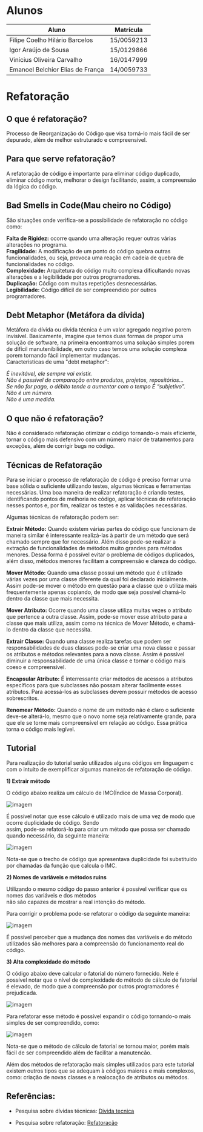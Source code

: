# Alunos

Aluno | Matrícula
------ | -----
Filipe Coelho Hilário Barcelos | 15/0059213
Igor Araújo de Sousa | 15/0129866
Vinícius Oliveira Carvalho | 16/0147999
Emanoel Belchior Elias de França | 14/0059733

# Refatoração

## O que é refatoração?

Processo de Reorganização do Código que visa torná-lo mais fácil de ser
depurado, além de melhor estruturado e compreensível.

## Para que serve refatoração?

A refatoração de código é importante para eliminar código duplicado, eliminar
código morto, melhorar o design facilitando, assim, a compreensão da lógica
do código.

## Bad Smells in Code(Mau cheiro no Código)

São situações onde verifica-se a possibilidade de refatoração no código como:

**Falta de Rigidez:** ocorre quando uma alteração requer outras várias alterações no programa.  
**Fragilidade:** A modificação de um ponto do código quebra outras funcionalidades, ou seja, provoca
uma reação em cadeia de quebra de funcionalidades no código.  
**Complexidade:** Arquitetura do código muito complexa dificultando novas alterações e a
legibilidade por outros programadores.  
**Duplicação:** Código com muitas repetições desnecessárias.  
**Legibilidade:** Código difícil de ser compreendido por outros programadores.

## Debt Metaphor (Metáfora da dívida)
  Metáfora da dívida ou divida técnica é um valor agregado negativo porem invisível. Basicamente, imagine que temos duas formas de propor uma solução de software, na primeira encontramos uma solução simples porem de difícil manutenibilidade, em outro caso temos uma solução complexa porem tornando fácil implementar mudanças.  
  Caracteristicas de uma "debt metaphor":

  _É inevitável, ele sempre vai existir._   
  _Não é passível de comparação entre produtos, projetos, repositórios..._   
  _Se não for pago, o débito tende a aumentar com o tempo_
  _É “subjetivo”._  
  _Não é um número._   
  _Não é uma medida._  

## O que não é refatoração?

Não é considerado refatoração otimizar o código tornando-o mais eficiente,
tornar o código mais defensivo com um número maior de tratamentos para exceções,
além de corrigir bugs no código.

## Técnicas de Refatoração

Para se iniciar o processo de refatoração de código é preciso formar uma base sólida o suficiente
utilizando testes, algumas técnicas e ferramentas necessárias. Uma boa maneira de realizar
refatoração é criando testes, identificando pontos de melhoria no código, aplicar técnicas de
refatoração nesses pontos e, por fim, realizar os testes e as validações necessárias.

Algumas técnicas de refatoração podem ser:

**Extrair Método:** Quando existem várias partes do código que funcionam de maneira similar é
interessante realizá-las à partir de um método que será chamado sempre que for necessário.
Além disso pode-se realizar a extração de funcionalidades de métodos muito grandes para métodos
menores. Dessa forma é possível evitar o problema de códigos duplicados, além disso, métodos menores
facilitam a compreensão e clareza do código.

**Mover Método:** Quando uma classe possui um método que é utilizado várias vezes por uma classe
diferente da qual foi declarado inicialmente. Assim pode-se mover o método em questão para a
classe que o utiliza mais frequentemente apenas copiando, de modo que seja possível chamá-lo
dentro da classe que mais necessita.

**Mover Atributo:** Ocorre quando uma classe utiliza muitas vezes o atributo que pertence a
outra classe. Assim, pode-se mover esse atributo para a classe que mais utiliza, assim como
na técnica de Mover Método, e chamá-lo dentro da classe que necessita.

**Extrair Classe:** Quando uma classe realiza tarefas que podem ser responsabilidades de duas
classes pode-se criar uma nova classe e passar os atributos e métodos relevantes para a nova
classe. Assim é possível diminuir a responsabilidade de uma única classe
e tornar o código mais coeso e compreensível.

**Encapsular Atributo:** É interressante criar métodos de acessos a atributos específicos para
que subclasses não possam alterar facilmente esses atributos. Para acessá-los as subclasses
devem possuir métodos de acesso sobrescritos.

**Renomear Método:** Quando o nome de um método não é claro o suficiente deve-se alterá-lo, mesmo
que o novo nome seja relativamente grande, para que ele se torne mais compreensível em relação
ao código. Essa prática torna o código mais legível.

## Tutorial

Para realização do tutorial serão utilizados alguns códigos em linguagem c com o intuito de exemplificar algumas maneiras de refatoração de código.

**1) Extrair método**

O código abaixo realiza um cálculo de IMC(Índice de Massa Corporal).

![imagem](/images/imc.jpg)

É possível notar que esse cálculo é utilizado mais de uma vez de modo que ocorre duplicidade de código. Sendo  
assim, pode-se refatorá-lo para criar um método que possa ser chamado quando necessário, da seguinte maneira:

![imagem](/images/imc_refatorado.bmp)

Nota-se que o trecho de código que apresentava duplicidade foi substituído por chamadas da função que calcula o IMC.

**2) Nomes de variáveis e métodos ruins**

Utilizando o mesmo código do passo anterior é possível verificar que os nomes das variáveis e dos métodos  
não são capazes de mostrar a real intenção do método.

Para corrigir o problema pode-se refatorar o código da seguinte maneira:

![imagem](/images/imc_nome.jpg)

É possível perceber que a mudança dos nomes das variáveis e do método utilizados são melhores para a compreensão do funcionamento real do código.

**3) Alta complexidade do método**

O código abaixo deve calcular o fatorial do número fornecido. Nele é possível notar que o nível de complexidade do método de cálculo de fatorial é elevado, de modo que a compreensão por outros programadores é prejudicada.

![imagem](/images/fatorial.jpg)

Para refatorar esse método é possível expandir o código tornando-o mais simples de ser compreendido, como:

![imagem](/images/fatorial_recursivo.jpg)

Nota-se que o método de cálculo de fatorial se tornou maior, porém mais fácil de ser compreendido além de facilitar a manutencão.

Além dos métodos de refatoração mais simples utilizados para este tutorial existem outros tipos que se adequam à códigos maiores e mais complexos, como: criação de novas classes e a realocação de atributos ou métodos.

## Referências:
  * Pesquisa sobre dívidas técnicas: [Divida tecnica](https://agilecoachninja.wordpress.com/2016/03/08/debito-tecnico-divida-tecnica/)

  * Pesquisa sobre refatoração:  [Refatoração](http://www.linhadecodigo.com.br/artigo/2832/introducao-a-refatoracao.aspx/)
